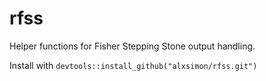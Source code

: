 # rfss

Helper functions for Fisher Stepping Stone output handling.

Install with `devtools::install_github("alxsimon/rfss.git")`

